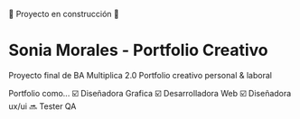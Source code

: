 🚧 Proyecto en construcción 🚧

# Sonia Morales - Portfolio Creativo
Proyecto final de BA Multiplica 2.0
Portfolio creativo personal &amp; laboral

Portfolio como...
:ballot_box_with_check: Diseñadora Grafica
:ballot_box_with_check: Desarrolladora Web
:ballot_box_with_check: Diseñadora ux/ui
:soon: Tester QA
